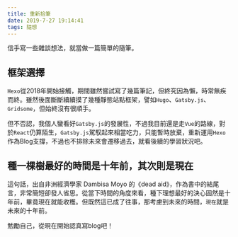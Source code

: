 ```yaml
---
title: 重新拾筆
date: 2019-7-27 19:14:41
tags: 隨想
---
```

信手寫一些雜談想法，就當做一篇簡單的隨筆。
<!--more-->
## 框架選擇
`Hexo`從2018年開始接觸，期間雖然嘗試寫了幾篇筆記，但終究因為懶，時常無疾而終。雖然後面斷斷續續摸了幾種靜態站點框架，譬如`Hugo`、`Gatsby.js`、`Gridsome`，但始終沒有很順手。

但不否認，我個人蠻看好`Gatsby.js`的發展性，不過我目前還是走`Vue`的路線，對於`React`仍算陌生，`Gatsby.js`駕馭起來相當吃力，只能暫時放棄，重新運用`Hexo`作為Blog支撐，不過也不排除未來會遷移過去，就看後續的學習狀況吧。

## 種一棵樹最好的時間是十年前，其次則是現在
這句話，出自非洲經濟學家 Dambisa Moyo 的《dead aid》，作為書中的結尾言，非常簡短卻發人省思。從當下時間的角度來看，種下理想最好的決心固然是十年前，畢竟現在就能收穫。但既然這已成了往事，那考慮到未來的時間，`現在`就是未來的十年前。

勉勵自己，從現在開始認真寫blog吧！


